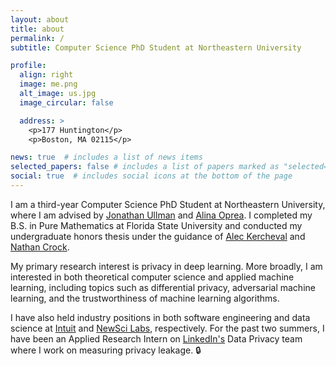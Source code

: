 ```yaml
---
layout: about
title: about
permalink: /
subtitle: Computer Science PhD Student at Northeastern University

profile:
  align: right
  image: me.png
  alt_image: us.jpg
  image_circular: false

  address: >
    <p>177 Huntington</p>
    <p>Boston, MA 02115</p>

news: true  # includes a list of news items
selected_papers: false # includes a list of papers marked as "selected={true}"
social: true  # includes social icons at the bottom of the page
---
```


I am a third-year Computer Science PhD Student at Northeastern University, where I am advised by [Jonathan Ullman](https://www.ccs.neu.edu/home/jullman/) and [Alina Oprea](https://www.ccs.neu.edu/home/alina/). I completed my B.S. in Pure Mathematics at Florida State University and conducted my undergraduate honors thesis under the guidance of [Alec Kercheval](https://www.math.fsu.edu/~kercheva/) and [Nathan Crock](https://www.sc.fsu.edu/people?uid=ndc08).

My primary research interest is privacy in deep learning. More broadly, I am interested in both theoretical computer science and applied machine learning, including topics such as differential privacy, adversarial machine learning, and the trustworthiness of machine learning algorithms.

I have also held industry positions in both software engineering and data science at [Intuit](https://www.intuit.com/) and [NewSci Labs](https://labs.newsci.ai/), respectively. For the past two summers, I have been an Applied Research Intern on [LinkedIn's](https://www.linkedin.com/) Data Privacy team where I work on measuring privacy leakage. 🔒 
